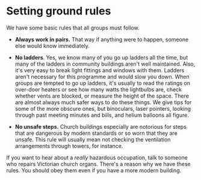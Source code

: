 # Setting ground rules

We have some basic rules that all groups must follow.

- **Always work in pairs.** That way if anything were to happen, someone else would know immediately.

 - **No ladders**.  Yes, we know many of you go up ladders all the time, but many of the ladders in community buildings aren't well maintained.  Also, it's very easy to break light fittings and windows with them.  Ladders aren't necessary for this programme and would slow you down.  When groups are tempted to go up ladders, it's usually to read the ratings on over-door heaters or see how many watts the lightbulbs are, check whether vents are blocked, or measure the height of the space.  There are almost always much safer ways to do these things.  We give tips for some of the more obscure ones, but binoculars, laser pointers, looking through past meeting minutes and bills, and helium balloons all figure.  

 - **No unsafe steps.** Church buildings especially are notorious for steps that are dangerous by modern standards or so worn that they are unsafe.   This rule will usually mean not checking the ventilation arrangements through towers, for instance.
 
<!--
```{image} TODO.jpg
:alt: dangerous stair in a church
:class: bg-primary mb-1
:width: 400px
:align: center
```
-->
 If you want to hear about a *really* hazardous occupation, talk to someone who repairs Victorian church organs. There's a reason why we have these rules.  You should obey them even if you have a more modern building.